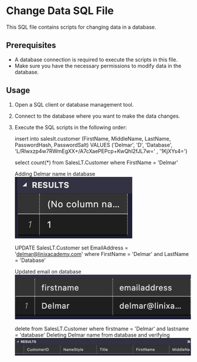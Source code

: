 # Change Data SQL File

This SQL file contains scripts for changing data in a database.

## Prerequisites

- A database connection is required to execute the scripts in this file.
- Make sure you have the necessary permissions to modify data in the database.

## Usage

1. Open a SQL client or database management tool.
2. Connect to the database where you want to make the data changes.
3. Execute the SQL scripts in the following order:

    insert into saleslt.customer 
    (FirstName, MiddleName, LastName, PasswordHash, PasswordSalt)
    VALUES ('Delmar', 'D', 'Database', 'L/Rlwxzp4w7RWmEgXX+/A7cXaePEPcp+KwQhl2fJL7w=' , '1KjXYs4=')


    select count(*) from SalesLT.Customer
    where FirstName = 'Delmar'

    Adding Delmar name in database
    ![Alt text](image.png)


    UPDATE SalesLT.Customer
    set EmailAddress = 'delmar@linixacademy.com' where FirstName = 'Delmar' and LastName = 'Database'

    Updated email on database
    ![Alt text](image-1.png)


    delete from SalesLT.Customer
    where firstname = 'Delmar' and lastname = 'database'
    Deleting Delmar name from database and verifying
    ![Alt text](image-2.png)






